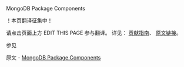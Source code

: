  MongoDB Package Components

 ！本页翻译征集中！

请点击页面上方 EDIT THIS PAGE 参与翻译。
详见：
[贡献指南]( https://github.com/whaleal/MongoDB-Manual-zh/blob/master/CONTRIBUTING.md )、
[原文链接](  https://docs.mongodb.com/manual/reference/program/  )。

 参见

原文 - [MongoDB Package Components]( https://docs.mongodb.com/manual/reference/program/ )

